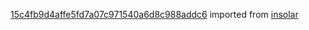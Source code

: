 [15c4fb9d4affe5fd7a07c971540a6d8c988addc6](https://github.com/insolar/insolar/commit/15c4fb9d4affe5fd7a07c971540a6d8c988addc6) imported from [insolar](https://github.com/insolar/insolar)
